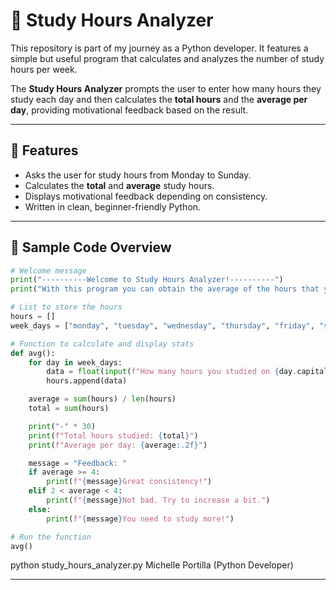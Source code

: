 # 🧠 Study Hours Analyzer

This repository is part of my journey as a Python developer. It features a simple but useful program that calculates and analyzes the number of study hours per week.

The **Study Hours Analyzer** prompts the user to enter how many hours they study each day and then calculates the **total hours** and the **average per day**, providing motivational feedback based on the result.

---

## 🚀 Features

- Asks the user for study hours from Monday to Sunday.
- Calculates the **total** and **average** study hours.
- Displays motivational feedback depending on consistency.
- Written in clean, beginner-friendly Python.

---

## 📄 Sample Code Overview

```python
# Welcome message
print("----------Welcome to Study Hours Analyzer!----------")
print("With this program you can obtain the average of the hours that you study per week.")

# List to store the hours
hours = []
week_days = ["monday", "tuesday", "wednesday", "thursday", "friday", "saturday", "sunday"]

# Function to calculate and display stats
def avg():
    for day in week_days:
        data = float(input(f"How many hours you studied on {day.capitalize()}: "))
        hours.append(data)

    average = sum(hours) / len(hours)
    total = sum(hours)

    print("-" * 30)
    print(f"Total hours studied: {total}")
    print(f"Average per day: {average:.2f}")

    message = "Feedback: "
    if average >= 4:
        print(f"{message}Great consistency!")
    elif 2 < average < 4:
        print(f"{message}Not bad. Try to increase a bit.")
    else:
        print(f"{message}You need to study more!")

# Run the function
avg()
```
python study_hours_analyzer.py
Michelle Portilla (Python Developer)

---


